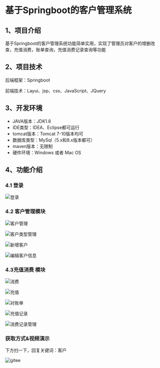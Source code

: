 # 基于Springboot的客户管理系统



## 1、项目介绍

基于Springboot的客户管理系统功能简单实用，实现了管理员对客户的增删改查，充值消费，账单查询，充值消费记录查询等功能


## 2、项目技术

后端框架：Springboot

前端技术：Layui、jsp、css、JavaScript、JQuery

## 3、开发环境

- JAVA版本：JDK1.8
- IDE类型：IDEA、Eclipse都可运行
- tomcat版本：Tomcat 7-10版本均可
- 数据库类型：MySql（5.x和8.x版本都可） 
- maven版本：无限制
- 硬件环境：Windows 或者 Mac OS


## 4、功能介绍

### 4.1 登录

![登录](https://project-images-1256969109.cos.ap-chongqing.myqcloud.com/Typora-Images/202207191705270.jpg)

### 4.2 客户管理模块

![客户管理](https://project-images-1256969109.cos.ap-chongqing.myqcloud.com/Typora-Images/202207191705008.jpg)

![客户类型管理](https://project-images-1256969109.cos.ap-chongqing.myqcloud.com/Typora-Images/202207191705415.jpg)

![新增客户](https://project-images-1256969109.cos.ap-chongqing.myqcloud.com/Typora-Images/202207191705410.jpg)

![编辑客户信息](https://project-images-1256969109.cos.ap-chongqing.myqcloud.com/Typora-Images/202207191705619.jpg)

### 4.3充值消费 模块

![消费](https://project-images-1256969109.cos.ap-chongqing.myqcloud.com/Typora-Images/202207191706636.jpg)

![充值](https://project-images-1256969109.cos.ap-chongqing.myqcloud.com/Typora-Images/202207191706230.jpg)

![对账单](https://project-images-1256969109.cos.ap-chongqing.myqcloud.com/Typora-Images/202207191706078.jpg)

![充值记录](https://project-images-1256969109.cos.ap-chongqing.myqcloud.com/Typora-Images/202207191706678.jpg)

![消费记录管理](https://project-images-1256969109.cos.ap-chongqing.myqcloud.com/Typora-Images/202207191706798.jpg)


### 获取方式&视频演示

下方扫一下，回复关键词：客户

![gitee](https://project-images-1256969109.cos.ap-chongqing.myqcloud.com/Typora-Images/202309291447341.png)
